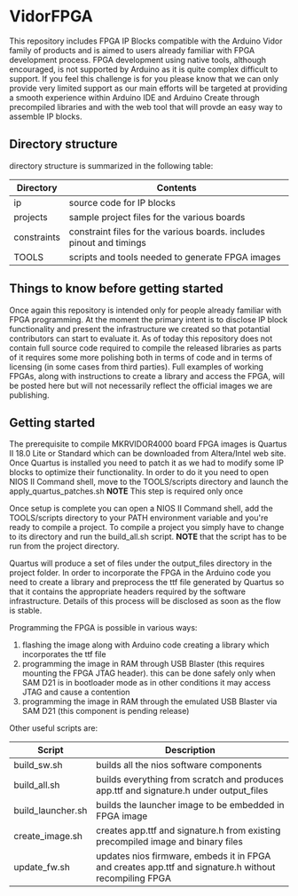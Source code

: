 # VidorFPGA

This repository includes FPGA IP Blocks compatible with the Arduino Vidor family of products and is aimed to users already familiar with FPGA development process.
FPGA development using native tools, although encouraged, is not supported by Arduino as it is quite complex difficult to support. If you feel this challenge is for you please know that we can only provide very limited support as our main efforts will be targeted at providing a smooth experience within Arduino IDE and Arduino Create through precompiled libraries and with the web tool that will provde an easy way to assemble IP blocks.

## Directory structure
directory structure is summarized in the following table:

Directory  | Contents
---------- | --------
ip | source code for IP blocks
projects | sample project files for the various boards
constraints | constraint files for the various boards. includes pinout and timings
TOOLS | scripts and tools needed to generate FPGA images

## Things to know before getting started
Once again this repository is intended only for people already familiar with FPGA programming. At the moment the primary intent is to disclose IP block functionality and present the infrastructure we created so that potantial contributors can start to evaluate it. As of today this repository does not contain full source code required to compile the released libraries as parts of it requires some more polishing both in terms of code and in terms of licensing (in some cases from third parties). 
Full examples of working FPGAs, along with instructions to create a library and access the FPGA, will be posted here but will not necessarily reflect the official images we are publishing.

## Getting started
The prerequisite to compile MKRVIDOR4000 board FPGA images is Quartus II 18.0 Lite or Standard which can be downloaded from Altera/Intel web site.
Once Quartus is installed you need to patch it as we had to modify some IP blocks to optimize their functionality. In order to do it you need to open NIOS II Command shell, move to the TOOLS/scripts directory and launch the apply_quartus_patches.sh
**NOTE** This step is required only once

Once setup is complete you can open a NIOS II Command shell, add the TOOLS/scripts directory to your PATH environment variable and you're ready to compile a project.
To compile a project you simply have to change to its directory and run the build_all.sh script. **NOTE**  that the script has to be run from the project directory.

Quartus will produce a set of files under the output_files directory in the project folder. In order to incorporate the FPGA in the Arduino code you need to create a library and preprocess the ttf file generated by Quartus so that it contains the appropriate headers required by the software infrastructure. Details of this process will be disclosed as soon as the flow is stable.

Programming the FPGA is possible in various ways:
1. flashing the image along with Arduino code creating a library which incorporates the ttf file
1. programming the image in RAM through USB Blaster (this requires mounting the FPGA JTAG header). this can be done safely only when SAM D21 is in bootloader mode as in other conditions it may access JTAG and cause a contention
1. programming the image in RAM through the emulated USB Blaster via SAM D21 (this component is pending release)

Other useful scripts are:

Script | Description
-------|------------
build_sw.sh | builds all the nios software components
build_all.sh | builds everything from scratch and produces app.ttf and signature.h under output_files
build_launcher.sh | builds the launcher image to be embedded in FPGA image
create_image.sh | creates app.ttf and signature.h from existing precompiled image and binary files
update_fw.sh | updates nios firmware, embeds it in FPGA and creates app.ttf and signature.h without recompiling FPGA



